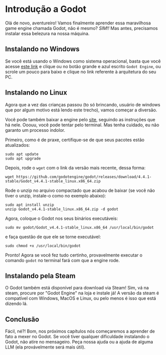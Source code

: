 # Introdução a Godot

Olá de novo, aventureiro! Vamos finalmente aprender essa maravilhosa game engine chamada Godot, não é mesmo? *SIM!!* Mas antes, precisamos instalar essa belezura na nossa máquina.

## Instalando no Windows

Se você está usando o Windows como sistema operacional, basta que você acesse [este link](https://godotengine.org/download/windows/) e clique ou no botão grande e azul escrito `Godot Engine`, ou scrole um pouco para baixo e clique no link referente à arquitetura do seu PC.

## Instalando no Linux

Agora que a vez das crianças passou (to só brincando, usuário de windows que por algum motivo está lendo este trecho), vamos começar a diversão.

Você pode também baixar a engine pelo [site](https://godotengine.org/download/linux/), seguindo as instruções que há nele. Ooouu, você pode tentar pelo terminal. Mas tenha cuidado, eu não garanto um processo indolor.

Primeiro, como é de praxe, certifique-se de que seus pacotes estão atualizados:

``` Shell 
sudo apt update
sudo apt upgrade
```

Depois, rode o `wget` com o link da versão mais recente, dessa forma:

``` Shell 
wget https://github.com/godotengine/godot/releases/download/4.4.1-stable/Godot_v4.4.1-stable_linux.x86_64.zip
```

Rode o unzip no arquivo compactado que acabou de baixar (se você não tiver o unzip, instale-o como no exemplo abaixo):

``` Shell
sudo apt install unzip
unzip Godot_v4.4.1-stable_linux.x86_64.zip -d godot
```

Agora, coloque o Godot nos seus binários executáveis:

``` Shell
sudo mv godot/Godot_v4.4.1-stable_linux.x86_64 /usr/local/bin/godot
```

e faça questão de que ele se torne executável:

``` Shell
sudo chmod +x /usr/local/bin/godot
```

Pronto! Agora se você fez tudo certinho, provavelmente executar o comando `godot` no terminal fará com que a engine rode.

## Instalando pela Steam

O Godot também está disponível para download via Steam! Sim, vá na steam, procure por "Godot Engine" na loja e instale já! A versão da steam é compatível com Windows, MacOS e Linux, ou pelo menos é isso que está dizendo lá.

## Conclusão

Fácil, né?! Bom, nos próximos capítulos nós começaremos a aprender de fato a mexer no Godot. Se você tiver qualquer dificuldade instalando o Godot, não atire no mensageiro. Peça nossa ajuda ou a ajuda de alguma LLM (ela provávelmente será mais útil).